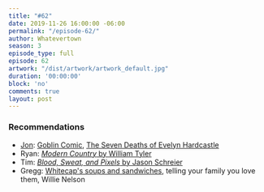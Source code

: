 ```yaml
---
title: "#62"
date: 2019-11-26 16:00:00 -06:00
permalink: "/episode-62/"
author: Whatevertown
season: 3
episode_type: full
episode: 62
artwork: "/dist/artwork/artwork_default.jpg"
duration: '00:00:00'
block: 'no'
comments: true
layout: post
---
```


### Recommendations
- [Jon](https://twitter.com/jondueck/):  [Goblin Comic](https://twitter.com/i/moments/1196438034222342144), [The Seven Deaths of Evelyn Hardcastle](https://www.goodreads.com/book/show/39088216-the-seven-deaths-of-evelyn-hardcastle)
- Ryan: [*Modern Country* by William Tyler](https://open.spotify.com/album/0AlKGJjZriUhapXB3hyW6h?si=8RpIRybRQeyhOEwmGP98bw)
- Tim: [*Blood, Sweat, and Pixels* by Jason Schreier](https://www.amazon.ca/Blood-Sweat-Pixels-Triumphant-Turbulent-ebook/dp/B01NAKSWW1)
- Gregg: [Whitecap's soups and sandwiches](https://drinkwhitecap.com/food/), telling your family you love them, Willie Nelson
